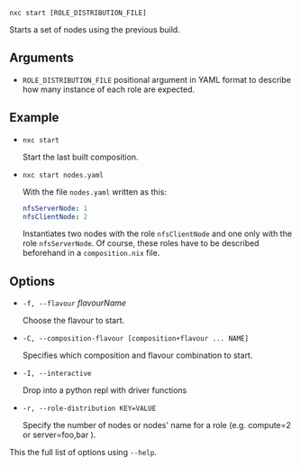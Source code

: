 `nxc start [ROLE_DISTRIBUTION_FILE]`

Starts a set of nodes using the previous build. 

## Arguments

- `ROLE_DISTRIBUTION_FILE`
    positional argument in YAML format to describe how many instance of each role are expected.
    
    
## Example

- `nxc start`

   Start the last built composition.

- `nxc start nodes.yaml`

    With the file `nodes.yaml` written as this:

    ```yaml
    nfsServerNode: 1
    nfsClientNode: 2
    ```

    Instantiates two nodes with the role `nfsClientNode` and one only with the role `nfsServerNode`. Of course, these roles have to be described beforehand in a `composition.nix` file.

## Options

- `-f, --flavour` _flavourName_

    Choose the flavour to start.

- `-C, --composition-flavour [composition+flavour ... NAME]`

    Specifies which composition and flavour combination to start.

- `-I, --interactive`

    Drop into a python repl with driver functions

-  `-r, --role-distribution KEY=VALUE`

    Specify the number of nodes or nodes' name for a role (e.g. compute=2 or server=foo,bar ).

This the full list of options using `--help`.
